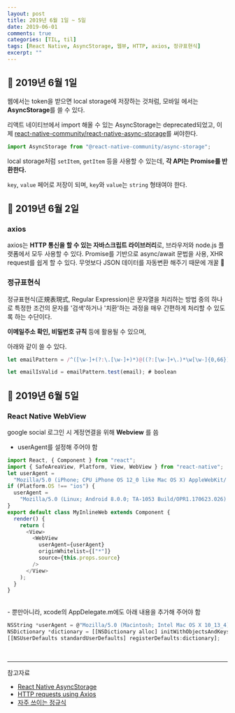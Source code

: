 ```yaml
---
layout: post
title: 2019년 6월 1일 ~ 5일
date: 2019-06-01
comments: true
categories: [TIL, til]
tags: [React Native, AsyncStorage, 웹뷰, HTTP, axios, 정규표현식]
excerpt: ""
---
```


## 📅 2019년 6월 1일

웹에서는 token을 받으면 local storage에 저장하는 것처럼, 모바일 에서는 **AsyncStorage**를 쓸 수 있다.

리액트 네이티브에서 import 해올 수 있는 AsyncStorage는 deprecated되었고, 이제 [react-native-community/react-native-async-storage](https://github.com/react-native-community/async-storage)를 써야한다.

```javascript
import AsyncStorage from "@react-native-community/async-storage";
```

local storage처럼 `setItem`, `getItem` 등을 사용할 수 있는데, **각 API는 Promise를 반환한다.**

`key`, `value` 페어로 저장이 되며, `key`와 `value`는 `string` 형태여야 한다.

## 📅 2019년 6월 2일

### axios

axios는 **HTTP 통신을 할 수 있는 자바스크립트 라이브러리**로, 브라우저와 node.js 플랫폼에서 모두 사용할 수 있다.
Promise를 기반으로 async/await 문법을 사용, XHR request를 쉽게 할 수 있다. 무엇보다 JSON 데이터를 자동변환 해주기 때문에 개꿀 🍯

### 정규표현식

정규표현식(正規表現式, Regular Expression)은 문자열을 처리하는 방법 중의 하나로 특정한 조건의 문자를 '검색'하거나 '치환'하는 과정을 매우 간편하게 처리할 수 있도록 하는 수단이다.

**이메일주소 확인, 비밀번호 규칙** 등에 활용될 수 있으며,

아래와 같이 쓸 수 있다.

```javascript
let emailPattern = /^([\w-]+(?:\.[\w-]+)*)@((?:[\w-]+\.)*\w[\w-]{0,66})\.([a-z]{2,6}(?:\.[a-z]{2})?)$/;

let emailIsValid = emailPattern.test(email); # boolean
```

## 📅 2019년 6월 5일

### React Native WebView

google social 로그인 시 계정연결을 위해 **Webview** 를 씀

- userAgent를 설정해 주어야 함

```javascript
import React, { Component } from "react";
import { SafeAreaView, Platform, View, WebView } from "react-native";
let userAgent =
  "Mozilla/5.0 (iPhone; CPU iPhone OS 12_0 like Mac OS X) AppleWebKit/ 604.1.21 (KHTML, like Gecko) Version/ 12.0 Mobile/17A6278a Safari/602.1.26";
if (Platform.OS !== "ios") {
  userAgent =
    "Mozilla/5.0 (Linux; Android 8.0.0; TA-1053 Build/OPR1.170623.026) AppleWebKit/537.36 (KHTML, like Gecko) Chrome/67.0.3368.0 Mobile Safari/537.36";
}
export default class MyInlineWeb extends Component {
  render() {
    return (
      <View>
        <WebView
          userAgent={userAgent}
          originWhitelist={["*"]}
          source={this.props.source}
        />
      </View>
    );
  }
}
```

<br>
- 뿐만아니라, xcode의 AppDelegate.m에도 아래 내용을 추가해 주어야 함

```javascript
NSString *userAgent = @"Mozilla/5.0 (Macintosh; Intel Mac OS X 10_13_4) AppleWebKit/537.36 (KHTML, like Gecko) Chrome/67.0.3396.99 Safari/537.36";
NSDictionary *dictionary = [[NSDictionary alloc] initWithObjectsAndKeys:userAgent, @"UserAgent", nil];
[[NSUserDefaults standardUserDefaults] registerDefaults:dictionary];
```

<br>

---

<span class="reference">참고자료</span>

- [React Native AsyncStorage](https://facebook.github.io/react-native/docs/asyncstorage.html)
- [HTTP requests using Axios](https://flaviocopes.com/axios/)
- [자주 쓰이는 정규식](https://gocoding.tistory.com/93)
